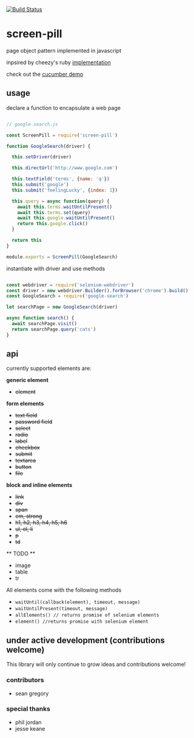 [![Build Status](https://travis-ci.org/skinnyjames/screen-pill.svg?branch=master)](https://travis-ci.org/skinnyjames/screen-pill)

# screen-pill

page object pattern implemented in javascript

inpsired by cheezy's ruby [implementation](https://github.com/cheezy/page-object)

check out the [cucumber demo](https://github.com/skinnyjames/cucumber-js)

## usage

declare a function to encapsulate a web page

```javascript

// google-search.js

const ScreenPill = require('screen-pill')

function GoogleSearch(driver) {

  this.setDriver(driver)

  this.directUrl('http://www.google.com')

  this.textField('terms', {name: 'q'})
  this.submit('google')
  this.submit('feelingLucky', {index: 1})

  this.query = async function(query) {
    await this.terms.waitUntilPresent()
    await this.terms.set(query)
    await this.google.waitUntilPresent()
    return this.google.click()
  }

  return this
}

module.exports = ScreenPill(GoogleSearch)

```
instantiate with driver and use methods

```javascript

const webdriver = require('selenium-webdriver')
const driver = new webdriver.Builder().forBrowser('chrome').build()
const GoogleSearch = require('google-search')

let searchPage = new GoogleSearch(driver)

async function search() {
  await searchPage.visit()
  return searchPage.query('cats')
}

```

## api

currently supported elements are:

**generic element**

* ~~element~~ 

**form elements** 

* ~~text field~~
* ~~password field~~
* ~~select~~
* ~~radio~~
* ~~label~~
* ~~checkbox~~
* ~~submit~~
*  ~~textarea~~
* ~~button~~
* ~~file~~

**block and inline elements**

* ~~link~~
* ~~div~~
* ~~span~~
* ~~em, strong~~
* ~~h1, h2, h3, h4, h5, h6~~
* ~~ul, ol, li~~
* ~~p~~
* ~~td~~

** TODO **

* image
* table
* tr

All elements come with the following methods

* `waitUntil(callback(element), timeout, message)`
* `waitUntilPresent(timeout, message)`
* `allElements() // returns promise of selenium elements`
* `element() //returns promise with selenium element`

## under active development (contributions welcome)

This library will only continue to grow
ideas and contributions welcome!

### contributors

* sean gregory

### special thanks

* phil jordan
* jesse keane


